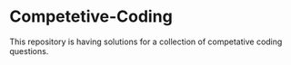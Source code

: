 # Competetive-Coding
This repository is having solutions for a collection of competative coding questions.
